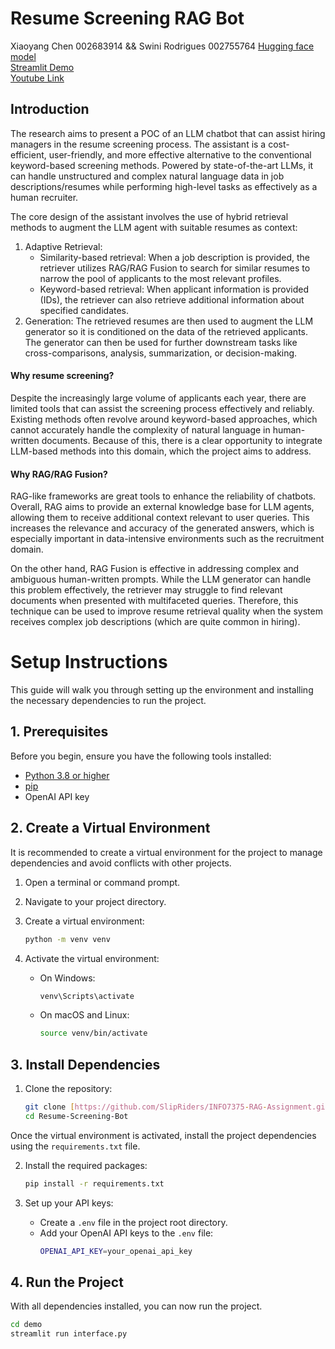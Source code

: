 # Resume Screening RAG Bot
Xiaoyang Chen 002683914 && Swini Rodrigues 002755764
[Hugging face model](https://huggingface.co/cxyzxc/7375-l6v2-dev1)           
[Streamlit Demo](https://info7374screenbot-bpkdynmhvwvdurqzeywcw8.streamlit.app/)           
[Youtube Link](https://youtu.be/G8PyPWzC-LU)
## Introduction

The research aims to present a POC of an LLM chatbot that can assist hiring managers in the resume screening process. The assistant is a cost-efficient, user-friendly, and more effective alternative to the conventional keyword-based screening methods. Powered by state-of-the-art LLMs, it can handle unstructured and complex natural language data in job descriptions/resumes while performing high-level tasks as effectively as a human recruiter.  

The core design of the assistant involves the use of hybrid retrieval methods to augment the LLM agent with suitable resumes as context:

1. Adaptive Retrieval:
   - Similarity-based retrieval: When a job description is provided, the retriever utilizes RAG/RAG Fusion to search for similar resumes to narrow the pool of applicants to the most relevant profiles.
   - Keyword-based retrieval: When applicant information is provided (IDs), the retriever can also retrieve additional information about specified candidates.
3. Generation: The retrieved resumes are then used to augment the LLM generator so it is conditioned on the data of the retrieved applicants. The generator can then be used for further downstream tasks like cross-comparisons, analysis, summarization, or decision-making.

#### Why resume screening?

Despite the increasingly large volume of applicants each year, there are limited tools that can assist the screening process effectively and reliably. Existing methods often revolve around keyword-based approaches, which cannot accurately handle the complexity of natural language in human-written documents. Because of this, there is a clear opportunity to integrate LLM-based methods into this domain, which the project aims to address. 

#### Why RAG/RAG Fusion? 

RAG-like frameworks are great tools to enhance the reliability of chatbots. Overall, RAG aims to provide an external knowledge base for LLM agents, allowing them to receive additional context relevant to user queries. This increases the relevance and accuracy of the generated answers, which is especially important in data-intensive environments such as the recruitment domain.

On the other hand, RAG Fusion is effective in addressing complex and ambiguous human-written prompts. While the LLM generator can handle this problem effectively, the retriever may struggle to find relevant documents when presented with multifaceted queries. Therefore, this technique can be used to improve resume retrieval quality when the system receives complex job descriptions (which are quite common in hiring).

# Setup Instructions

This guide will walk you through setting up the environment and installing the necessary dependencies to run the project.

## 1. Prerequisites

Before you begin, ensure you have the following tools installed:
- [Python 3.8 or higher](https://www.python.org/downloads/)
- [pip](https://pip.pypa.io/en/stable/installation/)
- OpenAI API key

## 2. Create a Virtual Environment

It is recommended to create a virtual environment for the project to manage dependencies and avoid conflicts with other projects.

1. Open a terminal or command prompt.
2. Navigate to your project directory.
3. Create a virtual environment:

    ```sh
    python -m venv venv
    ```

4. Activate the virtual environment:

    - On Windows:

        ```sh
        venv\Scripts\activate
        ```

    - On macOS and Linux:

        ```sh
        source venv/bin/activate
        ```

## 3. Install Dependencies

1. Clone the repository:
    ```bash
    git clone [https://github.com/SlipRiders/INFO7375-RAG-Assignment.git](https://github.com/SlipRiders/Resume-Screening-Bot.git)
    cd Resume-Screening-Bot
    ```
Once the virtual environment is activated, install the project dependencies using the `requirements.txt` file.

2. Install the required packages:
    ```bash
    pip install -r requirements.txt
    ```

3. Set up your API keys:
    - Create a `.env` file in the project root directory.
    - Add your OpenAI API keys to the `.env` file:
      ```bash
      OPENAI_API_KEY=your_openai_api_key
      ```

## 4. Run the Project
With all dependencies installed, you can now run the project.
```sh
cd demo
streamlit run interface.py
```
